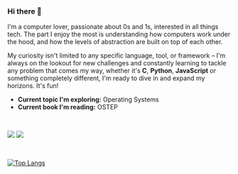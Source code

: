 ### Hi there 👋

I'm a computer lover, passionate about 0s and 1s, interested in all things tech. The part I enjoy the most is understanding how computers work under the hood, and how the levels of abstraction are built on top of each other.

My curiosity isn't limited to any specific language, tool, or framework – I'm always on the lookout for new challenges and constantly learning to tackle any problem that comes my way, whether it's **C**, **Python**, **JavaScript** or something completely different, I'm ready to dive in and expand my horizons. It's fun!

- **Current topic I'm exploring:** Operating Systems
- **Current book I'm reading:** OSTEP

<br>

[![](https://img.shields.io/badge/linkedin-%230077B5.svg?style=for-the-badge&logo=linkedin)](https://linkedin.com/in/elie-asmar-141626203/)
[![](https://img.shields.io/badge/twitter-%230077B5.svg?style=for-the-badge&logo=twitter)](https://twitter.com/elieasmar89)

<br>

[![Top Langs](https://github-readme-stats.vercel.app/api/top-langs/?username=easmar89&langs_count=9)](https://github.com/anuraghazra/github-readme-stats)
